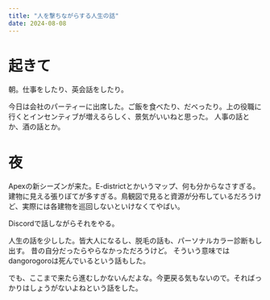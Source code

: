 ```yaml
---
title: "人を撃ちながらする人生の話"
date: 2024-08-08
---
```



# 起きて

朝。仕事をしたり、英会話をしたり。


今日は会社のパーティーに出席した。ご飯を食べたり、だべったり。上の役職に行くとインセンティブが増えるらしく、景気がいいねと思った。
人事の話とか、酒の話とか。
# 夜
Apexの新シーズンが来た。E-districtとかいうマップ、何も分からなさすぎる。建物に見える張りぼてが多すぎる。鳥観図で見ると資源が分布しているだろうけど、実際には各建物を巡回しないといけなくてやばい。


Discordで話しながらそれをやる。

人生の話を少しした。皆大人になるし、脱毛の話も、パーソナルカラー診断もし出す。
昔の自分だったらやらなかっただろうけど。
そういう意味ではdangorogoroは死んでいるという話もした。

でも、ここまで来たら進むしかないんだよな。今更戻る気もないので。そればっかりはしょうがないよねという話をした。